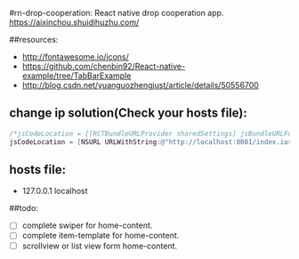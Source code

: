 #rn-drop-cooperation:
React native drop cooperation app. https://aixinchou.shuidihuzhu.com/

##resources:
+ http://fontawesome.io/icons/
+ https://github.com/chenbin92/React-native-example/tree/TabBarExample
+ http://blog.csdn.net/yuanguozhengjust/article/details/50556700

## change ip solution(Check your hosts file):
```objective-c
/*jsCodeLocation = [[RCTBundleURLProvider sharedSettings] jsBundleURLForBundleRoot:@"index.ios" fallbackResource:nil];*/
jsCodeLocation = [NSURL URLWithString:@"http://localhost:8081/index.ios.bundle?platform=ios&dev=true"];
```
## hosts file:
+ 127.0.0.1 localhost

##todo:
- [ ] complete swiper for home-content.
- [ ] complete item-template for home-content.
- [ ] scrollview or list view form home-content.
